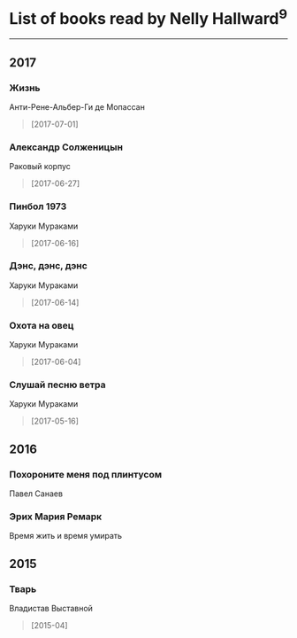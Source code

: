 # List of books read by Nelly Hallward<sup>9</sup>
---

## 2017

### Жизнь
Анти-Рене-Альбер-Ги де Мопассан
> [2017-07-01] 


### Александр Солженицын
Раковый корпус
> [2017-06-27] 


### Пинбол 1973
Харуки Мураками
> [2017-06-16] 


### Дэнс, дэнс, дэнс
Харуки Мураками
> [2017-06-14] 


### Охота на овец
Харуки Мураками
> [2017-06-04] 


### Слушай песню ветра
Харуки Мураками
> [2017-05-16] 



## 2016

### Похороните меня под плинтусом
Павел Санаев


### Эрих Мария Ремарк
Время жить и время умирать



## 2015

### Тварь
Владистав Выставной
> [2015-04] 



